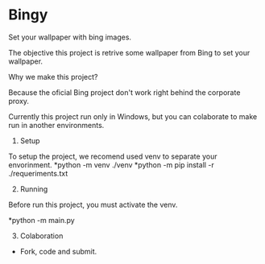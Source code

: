 # Bingy
Set your wallpaper with bing images.

The objective this project is retrive some wallpaper from Bing to set your wallpaper.

Why we make this project?

Because the oficial Bing project don't work right behind the corporate proxy.

Currently this project run only in Windows, but you can colaborate to make run in another environments.

1. Setup 

To setup the project, we recomend used venv to separate your envorinment.
*python -m venv ./venv
*python -m pip install -r ./requeriments.txt

2. Running

Before run this project, you must activate the venv.

*python -m main.py

3. Colaboration

* Fork, code and submit.
